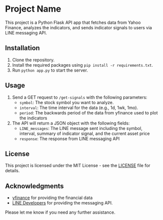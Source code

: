 # Project Name

This project is a Python Flask API app that fetches data from Yahoo Finance, analyzes the indicators, and sends indicator signals to users via LINE messaging API.

## Installation

1. Clone the repository.
2. Install the required packages using `pip install -r requirements.txt`.
3. Run `python app.py` to start the server.

## Usage

1. Send a GET request to `/get-signals` with the following parameters:
    - `symbol`: The stock symbol you want to analyze.
    - `interval`: The time interval for the data (e.g., 1d, 1wk, 1mo).
    - `period`: The backwards period of the data from yfinance used to plot the indicators
2. The API will return a JSON object with the following fields:
    - `LINE_messages`: The LINE message sent including the symbol, interval, summary of indicator signal, and the current asset price
    - `response`: The response from LINE messaging API

## License

This project is licensed under the MIT License - see the [LICENSE](LICENSE) file for details.

## Acknowledgments

- [yfinance](https://pypi.org/project/yfinance/) for providing the financial data
- [LINE Developers](https://developers.line.biz/en/) for providing the messaging API.

Please let me know if you need any further assistance.
